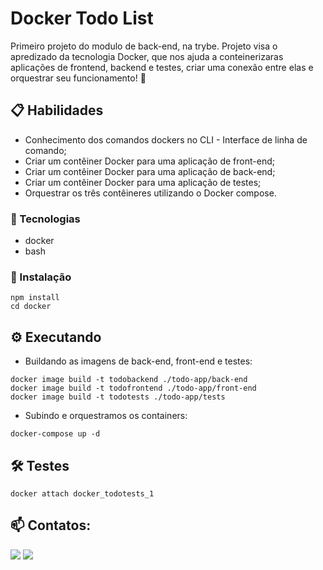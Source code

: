 # Docker Todo List

Primeiro projeto do modulo de back-end, na trybe. Projeto visa o apredizado da tecnologia Docker, que nos ajuda a conteinerizaras aplicações de frontend, backend e testes, criar uma conexão entre elas e orquestrar seu funcionamento! 🐋

## 📋 Habilidades

- Conhecimento dos comandos dockers no CLI - Interface de linha de comando;
- Criar um contêiner Docker para uma aplicação de front-end;
- Criar um contêiner Docker para uma aplicação de back-end;
- Criar um contêiner Docker para uma aplicação de testes;
- Orquestrar os três contêineres utilizando o Docker compose.

### 🚀 Tecnologias

- docker
- bash

### 🔧 Instalação

```
npm install
cd docker
```
## ⚙️ Executando

- Buildando as imagens de back-end, front-end e testes:
```
docker image build -t todobackend ./todo-app/back-end
docker image build -t todofrontend ./todo-app/front-end
docker image build -t todotests ./todo-app/tests
```

- Subindo e orquestramos os containers:
```
docker-compose up -d
```

## 🛠️ Testes
```
docker attach docker_todotests_1
```

## 📫 Contatos:

<div>
<a href = "mailto:victor-paim@hotmail.com"><img src="https://img.shields.io/badge/Gmail-D14836?style=for-the-badge&logo=gmail&logoColor=white" target="_blank"></a>
<a href="https://www.linkedin.com/in/seu-usuário-linkedln-aqui" target="_blank"><img src="https://img.shields.io/badge/-LinkedIn-%230077B5?style=for-the-badge&logo=linkedin&logoColor=white" target="_blank"></a>   
</div>
